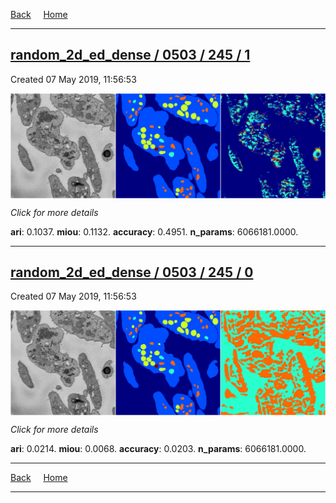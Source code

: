 
[Back](..)&nbsp;&nbsp;&nbsp;&nbsp;&nbsp;[Home](https://leapmanlab.github.io/snapshots)

---

<div class="summary"><a href="1"><h2>random_2d_ed_dense / 0503 / 245 / 1</h2></a><p>Created 07 May 2019, 11:56:53
</p><a href="1"><img src="1/media/summary.png" align="center"></a><p>
<i>Click for more details</i>
</p></div>

**ari**: 0.1037. **miou**: 0.1132. **accuracy**: 0.4951. **n_params**: 6066181.0000. 

---

<div class="summary"><a href="0"><h2>random_2d_ed_dense / 0503 / 245 / 0</h2></a><p>Created 07 May 2019, 11:56:53
</p><a href="0"><img src="0/media/summary.png" align="center"></a><p>
<i>Click for more details</i>
</p></div>

**ari**: 0.0214. **miou**: 0.0068. **accuracy**: 0.0203. **n_params**: 6066181.0000. 

---

[Back](..)&nbsp;&nbsp;&nbsp;&nbsp;&nbsp;[Home](https://leapmanlab.github.io/snapshots)

---